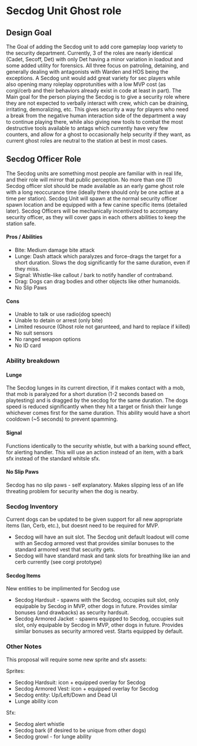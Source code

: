 # Secdog Unit Ghost role

## Design Goal

The Goal of adding the Secdog unit to add core gameplay loop variety to the security department. Currently, 3 of the roles are nearly identical (Cadet, Secoff, Det)
with only Det having a minor variation in loadout and some added utility for forensics. All three focus on patroling, detaining, and generally dealing with antagonists with Warden and HOS being the exceptions. A Secdog unit would add great variety for sec players while also opening many roleplay opprotunities with a low MVP cost (as corgi/cerb and their behaviors already exist in code at least in part). The Main goal for the person playing the Secdog is to give a security role where they are not expected to verbally interact with crew, which can be draining, irritating, demoralizing, etc. This gives security a way for players who need a break from the negative human interaction side of the department a way to continue playing there, while also giving new tools to combat the most destructive tools available to antags which currently have very few counters, and allow for a ghost to occasionally help security if they want, as current ghost roles are neutral to the station at best in most cases.

## Secdog Officer Role

The Secdog units are something most people are familiar with in real life, and their role will mirror that public perception. No more than one (1) Secdog officer slot should be made available as an early game ghost role with a long reoccurance time (ideally there should only be one active at a time per station). Secdog Unit will spawn at the normal security officer spawn location and be equipped with a few canine specific items (detailed later). Secdog Officers will be mechanically incentivized to accompany security officer, as they will cover gaps in each others abilities to keep the station safe.

#### Pros / Abilities

* Bite: Medium damage bite attack
* Lunge: Dash attack which paralyzes and force-drags the target for a short duration. Slows the dog significantly for the same duration, even if they miss.
* Signal: Whistle-like callout / bark to notify handler of contraband.
* Drag: Dogs can drag bodies and other objects like other humanoids.
* No Slip Paws

#### Cons

* Unable to talk or use radio(dog speech)
* Unable to detain or arrest (only bite)
* Limited resource (Ghost role not garunteed, and hard to replace if killed)
* No suit sensors
* No ranged weapon options
* No ID card


### Ability breakdown

#### Lunge

The Secdog lunges in its current direction, if it makes contact with a mob, that mob is paralyzed for a short duration (1-2 seconds based on playtesting) and is dragged by the secdog for the same duration. The dogs speed is reduced significantly when they hit a target or finish their lunge whichever comes first for the same duration. This ability would have a short cooldown (~5 seconds) to prevent spamming.

#### Signal

Functions identically to the security whistle, but with a barking sound effect, for alerting handler. This will use an action instead of an item, with a bark sfx instead of the standard whitsle sfx.

#### No Slip Paws

Secdog has no slip paws - self explanatory. Makes slipping less of an life threating problem for security when the dog is nearby.

### Secdog Inventory

Current dogs can be updated to be given support for all new appropriate items (Ian, Cerb, etc.), but doesnt need to be required for MVP.

* Secdog will have an suit slot. The Secdog unit default loadout will come with an Secdog armored vest that provides similar bonuses to the standard armored vest that security gets.
* Secdog will have standard mask and tank slots for breathing like ian and cerb currently (see corgi prototype)

#### Secdog Items

New entities to be implimented for Secdog use

* Secdog Hardsuit - spawns with the Secdog, occupies suit slot, only equipable by Secdog in MVP, other dogs in future. Provides similar bonuses (and drawbacks) as security hardsuit.
* Secdog Armored Jacket - spawns equipped to Secdog, occupies suit slot, only equipable by Secdog in MVP, other dogs in future. Provides similar bonuses as security armored vest. Starts equipped by default.

### Other Notes

This proposal will require some new sprite and sfx assets:

Sprites:
* Secdog Hardsuit: icon + equipped overlay for Secdog
* Secdog Armored Vest: icon + equipped overlay for Secdog
* Secdog entity: Up/Left/Down and Dead
UI
* Lunge ability icon

Sfx:
* Secdog alert whistle
* Secdog bark (if desired to be unique from other dogs)
* Secdog growl - for lunge ability
